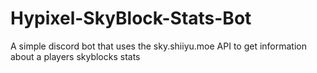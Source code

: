 # Hypixel-SkyBlock-Stats-Bot
A simple discord bot that uses the sky.shiiyu.moe API to get information about a players skyblocks stats
